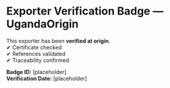 # Exporter Verification Badge — UgandaOrigin

This exporter has been **verified at origin**.  
✔ Certificate checked  
✔ References validated  
✔ Traceability confirmed  

**Badge ID:** [placeholder]  
**Verification Date:** [placeholder]
